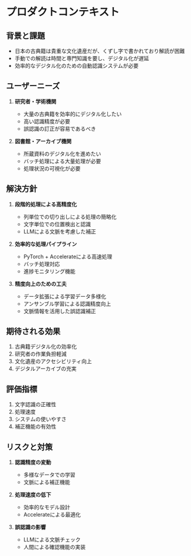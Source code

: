 # プロダクトコンテキスト

## 背景と課題
- 日本の古典籍は貴重な文化遺産だが、くずし字で書かれており解読が困難
- 手動での解読は時間と専門知識を要し、デジタル化が遅延
- 効率的なデジタル化のための自動認識システムが必要

## ユーザーニーズ
1. **研究者・学術機関**
   - 大量の古典籍を効率的にデジタル化したい
   - 高い認識精度が必要
   - 誤認識の訂正が容易であるべき

2. **図書館・アーカイブ機関**
   - 所蔵資料のデジタル化を進めたい
   - バッチ処理による大量処理が必要
   - 処理状況の可視化が必要

## 解決方針
1. **段階的処理による高精度化**
   - 列単位での切り出しによる処理の簡略化
   - 文字単位での位置検出と認識
   - LLMによる文脈を考慮した補正

2. **効率的な処理パイプライン**
   - PyTorch + Accelerateによる高速処理
   - バッチ処理対応
   - 進捗モニタリング機能

3. **精度向上のための工夫**
   - データ拡張による学習データ多様化
   - アンサンブル学習による認識精度向上
   - 文脈情報を活用した誤認識補正

## 期待される効果
1. 古典籍デジタル化の効率化
2. 研究者の作業負担軽減
3. 文化遺産のアクセシビリティ向上
4. デジタルアーカイブの充実

## 評価指標
1. 文字認識の正確性
2. 処理速度
3. システムの使いやすさ
4. 補正機能の有効性

## リスクと対策
1. **認識精度の変動**
   - 多様なデータでの学習
   - 文脈による補正機能

2. **処理速度の低下**
   - 効率的なモデル設計
   - Accelerateによる最適化

3. **誤認識の影響**
   - LLMによる文脈チェック
   - 人間による確認機能の実装